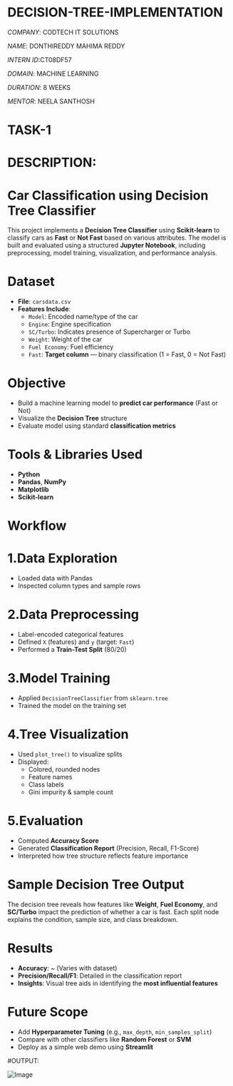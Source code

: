 # DECISION-TREE-IMPLEMENTATION

*COMPANY*: CODTECH IT SOLUTIONS

*NAME*: DONTHIREDDY MAHIMA REDDY

*INTERN ID*:CT08DF57

*DOMAIN*: MACHINE LEARNING

*DURATION*: 8 WEEKS

*MENTOR*: NEELA SANTHOSH

# TASK-1

# DESCRIPTION:

# Car Classification using Decision Tree Classifier

This project implements a **Decision Tree Classifier** using **Scikit-learn** to classify cars as **Fast** or **Not Fast** based on various attributes. The model is built and evaluated using a structured **Jupyter Notebook**, including preprocessing, model training, visualization, and performance analysis.

# Dataset

- **File**: `carsdata.csv`
- **Features Include**:
  - `Model`: Encoded name/type of the car
  - `Engine`: Engine specification
  - `SC/Turbo`: Indicates presence of Supercharger or Turbo
  - `Weight`: Weight of the car
  - `Fuel Economy`: Fuel efficiency
  - `Fast`: **Target column** — binary classification (1 = Fast, 0 = Not Fast)

# Objective

- Build a machine learning model to **predict car performance** (Fast or Not)
- Visualize the **Decision Tree** structure
- Evaluate model using standard **classification metrics**

# Tools & Libraries Used

- **Python**
- **Pandas**, **NumPy**
- **Matplotlib**
- **Scikit-learn**

# Workflow

# 1.Data Exploration
- Loaded data with Pandas
- Inspected column types and sample rows

# 2.Data Preprocessing
- Label-encoded categorical features
- Defined `X` (features) and `y` (target: `Fast`)
- Performed a **Train-Test Split** (80/20)

# 3.Model Training
- Applied `DecisionTreeClassifier` from `sklearn.tree`
- Trained the model on the training set

# 4.Tree Visualization
- Used `plot_tree()` to visualize splits
- Displayed:
  - Colored, rounded nodes
  - Feature names
  - Class labels
  - Gini impurity & sample count

# 5.Evaluation
- Computed **Accuracy Score**
- Generated **Classification Report** (Precision, Recall, F1-Score)
- Interpreted how tree structure reflects feature importance

# Sample Decision Tree Output

The decision tree reveals how features like **Weight**, **Fuel Economy**, and **SC/Turbo** impact the prediction of whether a car is fast. Each split node explains the condition, sample size, and class breakdown.

# Results

- **Accuracy**: ~ (Varies with dataset)
- **Precision/Recall/F1**: Detailed in the classification report
- **Insights**: Visual tree aids in identifying the **most influential features**

# Future Scope

- Add **Hyperparameter Tuning** (e.g., `max_depth`, `min_samples_split`)
- Compare with other classifiers like **Random Forest** or **SVM**
- Deploy as a simple web demo using **Streamlit**

#OUTPUT:

![Image](https://github.com/user-attachments/assets/a51a2a2e-bd5c-4622-b729-576f6c45711b)
